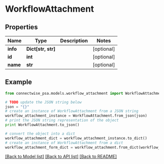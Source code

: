 # WorkflowAttachment


## Properties
Name | Type | Description | Notes
------------ | ------------- | ------------- | -------------
**info** | **Dict[str, str]** |  | [optional] 
**id** | **int** |  | [optional] 
**name** | **str** |  | [optional] 

## Example

```python
from connectwise_psa.models.workflow_attachment import WorkflowAttachment

# TODO update the JSON string below
json = "{}"
# create an instance of WorkflowAttachment from a JSON string
workflow_attachment_instance = WorkflowAttachment.from_json(json)
# print the JSON string representation of the object
print WorkflowAttachment.to_json()

# convert the object into a dict
workflow_attachment_dict = workflow_attachment_instance.to_dict()
# create an instance of WorkflowAttachment from a dict
workflow_attachment_form_dict = workflow_attachment.from_dict(workflow_attachment_dict)
```
[[Back to Model list]](../README.md#documentation-for-models) [[Back to API list]](../README.md#documentation-for-api-endpoints) [[Back to README]](../README.md)



